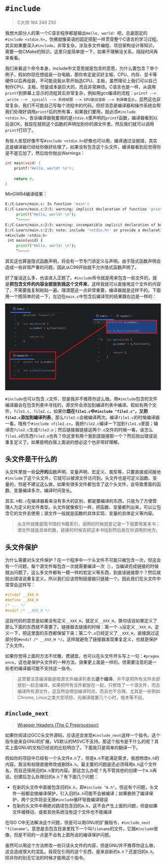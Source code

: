 # `#include`

> C大师 184 249 250

我想大部分人的第一个C语言程序都是输出`Hello, world! `吧，总是固定的`#include <stdio.h>`，仿佛就像英语的固定搭配一样贯穿整个C语言的学习过程。其实如果要深入`#include`，非常复杂，涉及多文件编程、项目架构设计等知识，需要一些CMake的知识，这里只是简单提一下，如果不理解没关系，隔段时间再来看看。

我们来看这个命令本身，include中文意思就是包含的意思，为什么要包含？举个例子，假如你现在想组装一台电脑，那你肯定是买好主板、CPU、内存、显卡等硬件以后再组装，不可能说我从零开始造CPU、主板，虽然理论上我们可以自己制作CPU、主板，但是成本是巨大的，而且非常麻烦。C语言也是一样，从调用`printf`到屏幕上显示的流程其实非常复杂，例如用gcc编译的流程：`printf --> _write --> _syscall --> 系统绘图 --> GPU驱动渲染 --> 到屏幕显示`，显然这也非常复杂，我们不可能自己写每个流程中的代码。但好消息是编译器和操作系统会帮我们处理好调用`printf`后的所有事，如果我们要用，就必须`#include <stdio.h>`，告诉编译器我要用的是`stdio.h`里声明的`printf`函数，编译器看到以后说OK，我现在就把这个函数的声明加到你的源文件里。然后我们就可以调用`printf`打印了。

有些人发现好像不写`#include <stdio.h>`好像也可以用，编译通过没报错，其实这是编译器已经给你做好处理了，如果没有包含这个头文件，编译器看到后觉得你是不是忘加了，然后给你抛出Warnings：

``` C
int main(void) {
    printf("Hello, world! \n");
    
    return 0;
}
```

MinGW64编译结果：

``` bash
E:/C-Learn/main.c: In function 'main':
E:/C-Learn/main.c:2:5: warning: implicit declaration of function 'printf' [-Wimplicit-function-declaration]
     printf("Hello, world! \n");
     ^~~~~~
E:/C-Learn/main.c:2:5: warning: incompatible implicit declaration of built-in function 'printf'
E:/C-Learn/main.c:2:5: note: include '<stdio.h>' or provide a declaration of 'printf'
+#include <stdio.h>
 int main(void) {
     printf("Hello, world! \n");
     ^~~~~~
```

其实这也算是隐式函数声明，将会有一节专门讲定义与声明。由于隐式函数声明会造成一些非常严重的问题，因此从C99开始就不允许隐式函数声明了。

好了废话这么多，也该进入正题了。`#include`命令就是用来包含一些文件的，就是**把包含文件的内容全部放到我这个文件来**，这样我就可以直接用这个文件的内容了，不需要我复制粘贴一遍。理清楚这一点非常重要，编译器就是这样干的。下面用一个图简单的说一下，左边在`main.c`中包含后编译完的结果跟右边是一样的：

![include_header](/C/include_header.png)

`#include`也可以包含`.c`文件，但是我并不推荐你这么做。用`#include`包含的文件编译器会在包含列表中寻找的，源文件会添加到编译列表中编译。假如有两个文件，`file1.c, file2.c`，如果你**既在`file1.c`中`#include "file2.c"`，又把`file2.c`添加到编译列表**，那么`file2.c`会被编译两次。编译`file1.c`的时候编译器一看，哦有个`#include <file2.c>`，我把`file2.c`编译一下加到`file1.o`里面；编译完`file2.c`生成`file2.o`；然后链接器链接这两个`.o`文件的时候一看，诶怎么`file1.o`的东西`file2.o`也有？你这里有两个我到底链接那一个？然后抛出错误说重复定义了。如果能明白我上面说的想必这个也非常好理解。

## 头文件是干什么的

头文件里放一些**公开的**函数声明、变量声明、宏定义、类型等，只要直接或间接地`#include`了这个头文件，它就可以被源文件访问到。头文件也是可定义函数、变量的，但是不建议这么做，如果有很多文件都包含了这个头文件，会导致里面的函数、变量编译多次，编译时间变长。

其实`.h`和`.c`在编译器看来没有多大的区别，都是要编译的东西，只是为了方便管理人为定义的文件类型。头文件就像索引一样，把函数、变量都列出来，可以让包含它的文件去使用；源文件一般就是函数的具体实现、变量的具体定义等内容。

> 头文件就像是图书馆的书籍索引，调用的时候就是记录一下我要用某本书；源文件就是具体的数，链接的时候去把这本书找到然后放在你调用的地方。

## 头文件保护

为什么需要对头文件保护？在一个程序中一个头文件不可能只被包含一次，但这会有一个问题，每个源文件每包含一次就需要编译一次（），当编译完成链接的时候就出问题了，这么多文件都有一模一样的宏定义等东西，到底该链接那个？然后就抛出错误说重复定义。所以我们应该控制链接器只链接一个。因此我们在头文件中常常会这样写：

``` C
#ifndef __XXX_H
#define __XXX_H
/* ... */
#endif /* __XXX_H */
```

这段代码的意思是如果没有定义`__XXX_H`，就定义`__XXX_H`，换句话说如果定义了那么下面的东西就不需要了。链接器去链接的时候：第一个`.o`没定义`__XXX_H`，定义一下，把这里面的东西都保留下来；第二个`.o`已经定义了`__XXX_H`，直接跳过这部分到`#endif /* __XXX_H */`。这样就避免了链接器发现重复定义，也就是保护了头文件。

如果你觉得上面的方法不优雅，费键盘，也可以在头文件开头写上一句：`#pragma once`，这也是保护头文件的一种方法。效果更上面是一样的。但需要注意的是一些老的编译器可能不支持这一指令。

> 这里要注意编译器是按源文件编译列表去**逐个编译**，并不是把所有文件全部放到一起去编译。如果把所有文件都放在一起，只修改了一个源文件，而去编译所有源文件，这显然会增加编译时间，而且也不合理。尤其是一些例如Chrome, Linux之类大型项目，光编译就要几个小时，根本等不起。

## `#include_next`

> [Wrapper Headers (The C Preprocessor)](https://gcc.gnu.org/onlinedocs/cpp/Wrapper-Headers.html)

如果你阅读过GCC头文件源码，应该还会发现`#include_next`这样一个指令。这个指令是来自GNU的扩展，VS默认的MSVC不支持。那这个指令是干什么的呢？其实上面GNU的文档已经说的比较明白了。下面我只是简单的翻译一下。

假如你的项目中已经有一个头文件`A.h`了，但是`A.h`不能满足需求，我想修改`A.h`的内容。我没有权限直接修改或删除`A.h`。最主要的问题是还必须得用`A.h`这个文件名，而且还得用旧的`A.h`里的内容。那这怎么办呢？先不管其他的创建一个`A.h`再说。创建后怎么处理旧的`A.h`？有下面几个问题：

- 在新的头文件中直接包含旧的`A.h`，即`#include "A.h"`。但这有个问题，头文件一般都会做编译保护，引入旧的`A.h`可能不会被编译；如果删除了编译保护，两个文件将会无限`#include`循环导致编译错误
- 在新的头文件中用绝对路径包含旧的`A.h`，这不会产生上面的问题，但是如果文件被移动，或者其他系统没有这个文件也不能编译

在ISO C中无法解决这个问题，但是可以用GNU的扩展指令，`#include_next "filename"`。意思是去包含目录里找下一个叫`filename`的文件。它跟`#include`很像，但是不同的一点是不会有上面所说的编译保护问题。

虽然可以用这个方法修改一些只读头文件的内容，但是GNU并不推荐你这么做，这会造成很大的混乱。我现在引用的这个东西，是来自新的`A.h`？还是旧的`A.h`。除非你的别无它法的时候才能用这个指令。
